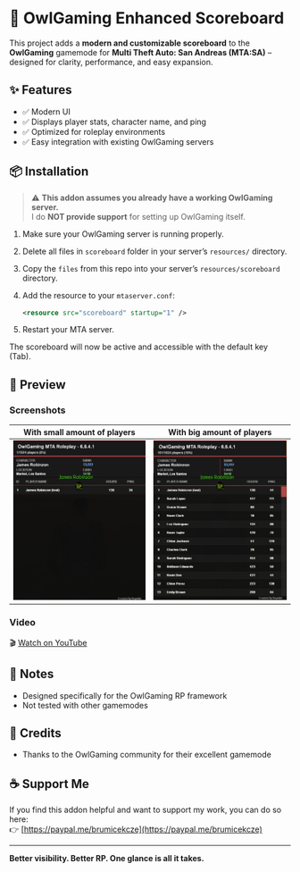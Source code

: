 # 🧾 OwlGaming Enhanced Scoreboard

This project adds a **modern and customizable scoreboard** to the **OwlGaming** gamemode for **Multi Theft Auto: San Andreas (MTA:SA)** – designed for clarity, performance, and easy expansion.

## ✨ Features

- ✅ Modern UI  
- ✅ Displays player stats, character name, and ping   
- ✅ Optimized for roleplay environments  
- ✅ Easy integration with existing OwlGaming servers

## 📦 Installation

> ⚠️ **This addon assumes you already have a working OwlGaming server.**  
> I do **NOT provide support** for setting up OwlGaming itself.

1. Make sure your OwlGaming server is running properly.
2. Delete all files in `scoreboard` folder in your server’s `resources/` directory.
2. Copy the `files` from this repo into your server’s `resources/scoreboard` directory.
3. Add the resource to your `mtaserver.conf`:

   ```xml
   <resource src="scoreboard" startup="1" />
   ```

4. Restart your MTA server.

The scoreboard will now be active and accessible with the default key (Tab).

## 📸 Preview

### Screenshots

| With small amount of players | With big amount of players |
|-----------|----------------|
| ![Scoreboard](screenshots/scoreboard.png) | ![Scoreboard with players](screenshots/Scoreboard-added.png) |

### Video

🎬 [Watch on YouTube](https://youtu.be/g3usiNfDMOs)  

## 🧠 Notes

- Designed specifically for the OwlGaming RP framework  
- Not tested with other gamemodes  

## 🙌 Credits

- Thanks to the OwlGaming community for their excellent gamemode  

## ☕ Support Me

If you find this addon helpful and want to support my work, you can do so here:  
👉 [https://paypal.me/brumicekcze](https://paypal.me/brumicekcze)

---

**Better visibility. Better RP. One glance is all it takes.**
